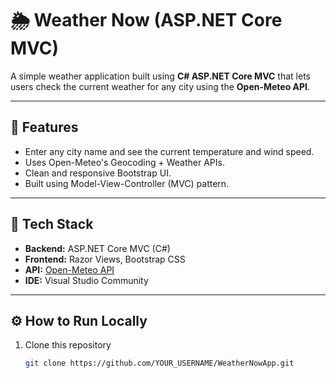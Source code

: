 # 🌦️ Weather Now (ASP.NET Core MVC)

A simple weather application built using **C# ASP.NET Core MVC** that lets users check the current weather for any city using the **Open-Meteo API**.

---

## 🚀 Features
- Enter any city name and see the current temperature and wind speed.
- Uses Open-Meteo's Geocoding + Weather APIs.
- Clean and responsive Bootstrap UI.
- Built using Model-View-Controller (MVC) pattern.

---

## 🧠 Tech Stack
- **Backend:** ASP.NET Core MVC (C#)
- **Frontend:** Razor Views, Bootstrap CSS
- **API:** [Open-Meteo API](https://open-meteo.com)
- **IDE:** Visual Studio Community

---

## ⚙️ How to Run Locally

1. Clone this repository  
   ```bash
   git clone https://github.com/YOUR_USERNAME/WeatherNowApp.git
